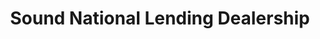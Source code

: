 ---
# head
title: 'Sound National Lending Dealership'
description: 'SoundFord Ford Dealership Web Site'

# site
social: {
  facebookUrl: 'https://www.facebook.com/someurl',
  facebookIcon: '/imag/social_facebook.svg',
  twitterUrl: 'https://www.twitter.com/someUrl',
  twitterIcon: '/imag/social_twitter.svg',
  instagramUrl: 'https://www.instagram.com/someUrl',
  instagramIcon: '/imag/social_instagram.svg',
}

# disclaimer
disclaimer: {
  logo: './imag/logo-footer.svg',
  madeBy: 'Automotive dealer website by 3-2-1 Ignition',
  copyright: '2018-2019  3-2-1 Ignition, LCC'
}

# footer
footer: {
  address: '92 35 Granville St,Fairfield, CT 06824',
  phone: '877-468-5133',
  email: 'info@dealership.com',
  menuItems: [
    { text: 'Home', url: '/' },
    { text: 'Find a car', url: '/search' },
    { text: 'Get pre-approval', url: 'pre-approval' },
    { text: 'Sell your car', url: 'sell-car' },
    { text: 'Services', url: '#' },
    { text: 'Terms &amp; conditions', url: '#' },
  ],
}

# header
header: {
  #assets
  logoUrl: './imag/snl-logo.png',
  brandUrl: '',
  # mobile buttons
  mobileButtons: [
    { text: 'SALES', url: '/sell-car' },
    { text: 'SERVICES', url: '#' },
    { text: 'DIRECTION', url: '#' },
  ],
  #slides
  slides: [
    {
      img: './imag/marqueebg-1.png',
      text: {
        leftTextOne: 'Live in Washington?',
        leftTextTwo: 'Get a car loan',
        rightText: 'No matter your credit history',
        listItems: [
          { text: 'Bankruptcy', url: '#!' },
          { text: 'Divorce', url: '/divorce' },
          { text: 'Military', url: '#!' },
          { text: 'No credit', url: '/no-credit' },
          { text: 'Slow pay', url: '/bad-credit' },
          { text: 'Repo', url: '#!' },
          { text: 'New in town', url: '#!' },
        ],
      },
      button: {
        url: '/pre-approved',
        text: 'Get pre-approved'
      }
    },
    {
      img: '/imag/banner_driving.png',
      title: 'We’ll help you get a car loan and buy a car',
      listItems: [
        { text: '43 years in business' },
        { text: '130,000+ car loans approved' },
        { text: '400+ cars to choose from' },
      ],
      button: { text: 'Get pre-approved', url: '/pre-approved' }
    },
  ],
  # top-bar
  address: '101 SW Grady Way, Renton, WA 98057',
  phone: '877-468-5133',
  schedule: 'Open today! 8:00 AM - 6:00 PM',
  # menu items
  menuItems: [
    { text: 'Find your next car', url: '#!', subItems: [
        { text: 'All inventory', url: '/search'},
        { text: 'All new', url: '#', subItems: [
            { text: 'All inventory', url: '/search'},
            { text: 'By body type', url: '/bodytype-search'},
        ]},
        { text: 'All Pre-owned', url: '#', subItems: [
          { text: 'All inventory', url: '/search'},
          { text: 'By body type', url: '/bodytype-search'},
          { text: 'Under $15,000', url: '#'},
        ]},
        { text: 'Commercial', url: '#'},
    ]},
    { text: 'Finance your car', url: '#', subItems: [
      { text: 'Get pre-approved', url: '/pre-approved'},
      { text: 'Car loan calculator', url: '/calculator'},
    ]},
    { text: 'Sell your car', url: '#', subItems: [
      { text: 'We''ll buy your car', url: '/sell-car'},
      { text: 'Get trade-in value', url: '/prepare'},
    ]}, 
  ],
  # search input
  searchPlaceholder: 'Find your next car',
}

# search form
searchForm: {
  tabOneText: 'Hundreds of cars to choose from',
  tabOneIcon: './imag/icon-car.svg',
  tabTwoText: 'Service your car',
  tabTwoIcon: './imag/icon-no-card-white.svg',
  searchTypeOne: 'Pre-Owned',
  searchTypeTwo: 'New',
  mainButtonText: 'FIND YOUR NEXT CAR',
  secondaryButtonText: 'Advanced Search',
  priceSliderMinText: '$3K',
  priceSliderMin: 3000,
  priceSliderMaxText: '$50K',
  priceSliderMax: 50000,
}

# ads
ads: {
  v2Theme: {
    adOne: {
      textOne: 'No commission sales people.',
      textTwo: 'Just friendly loan specialists who are also experts at cars.',
      button: { text: 'Contact Us', url: '#!' }
    },
    adTwo: {
      textOne: 'Bad Credit? No Problem',
      textTwo: 'We''ll help you get a car loan and start re-building your credit',
      button: { text: 'Find out more', url: '#!' }
    },
    adThree: {
      textOne: 'They were able to help us out and we left with a vehicle that same day within an hour.',
      textTwo: 'Sieleelea L.',
      logoName: './imag/google-logo.png',
      stars: 4.6,
      button: { text: 'See more reviews', url: '#!' }
    }
  }
}

# big-boxes
bigBoxes: {
  imageOne: './imag/ico_keys.svg',
  linkOne: '/prepare',
  textOne: 'Find out your car''s trade-in value',
  linkTwo: '/pre-approved',
  imageTwo: './imag/icon-blue.svg',
  textTwoPointOne: 'Find out what your car payments will be',
  textTwoPointTwo: 'Get pre-approved.',
}

# latest-reviews
latestReviews: {
  title: 'Our Latest Reviews'
}

# our-services
ourServices: {
  title: 'Buy a car and drive it home today!',
  subTitle: 'From trading in your car for a new one to getting you approved for a car loan, we provide all the services you need.',
  services: [
    {
      image: './imag/car-team.png',
      title: 'No commission sales people here',
      description: 'We don''t employ sales people who earn commission and push you into buying. At Sound National Lending we offer a true 21st century buying experience.',
      buttonText: 'Get directions',
    },
    {
      image: './imag/imag-people.jpg',
      title: 'Car loans for any credit score',
      description: 'For over 42 years, we''ve approved over 130,000 car loans through our partnerships with over 35 different lenders. Our finance team doesn''t work on commission, so you''ll feel confident knowing you''re getting the best rate possible. No matter what kind of credit you have, we''ll get you approved for the car loan you need.',
      buttonText: 'Get approved',
    },
    {
      image: './imag/imag-mane.jpg',
      title: 'Best prices and free car history report',
      description: 'We offer the best prices around! Whether you''re looking for a brand new or used car, shop with confidence with a FREE CarFax Vehicle History Report for every car you''re interested in. (Retail value: $39.99 for each report)',
      buttonText: 'Sell your car',
    },
  ]
}

# why-us
whyUs: {
  title: 'Why choose us?',
  reasons: [
    { title: '42', description: 'years in the car business' },
    { title: '35+', description: 'lenders at our disposal' },
    { title: '130K+', description: 'car loans approved' },
    { title: '4.6', description: 'star Google rating' },
  ]
}
# testimonies
testimonies: {
  title: 'What our customers say',
  testimonies: [
    {
      title: 'Awesome customer service!',
      description: 'My family and have purchased 4 different vehicles with Sound Ford. Every experience has been stress free and easy. I recently purchased a F150 and couldnt be happier with the experience. I highly recommend Sound Ford and their team!',
      author: 'Joel R.',
      stars: 4,
    },
    {
      title: 'Great buying experience 2',
      description: 'Buying a car at Sound Ford was a great experience it was a breeze to get through the process, the staff was friendly and very helpful! Bought an Explorer! Love Love the Car! Thank you so much!',
      author: 'CHRISTINA',
      stars: 2,
    },
    {
      title: 'Awesome customer service! 2',
      description: 'My family and have purchased 4 different vehicles with Sound Ford. Every experience has been stress free and easy. I recently purchased a F150 and couldnt be happier with the experience. I highly recommend Sound Ford and their team!',
      author: 'Joel R.',
      stars: 3,
    },
    {
      title: 'Great buying experience 3',
      description: 'Buying a car at Sound Ford was a great experience!',
      author: 'CHRISTINA',
      stars: 4,
    },
    {
      title: 'Awesome customer service! 3',
      description: 'My family and have purchased 4 different vehicles with Sound Ford. Every experience has been stress free and easy. I recently purchased a F150 and couldnt be happier with the experience. I highly recommend Sound Ford and their team!',
      author: 'Joel R.',
      stars: 5,
    },
  ]
}
# popular-cars
popularCars: {
  title: 'Popular Cars',
  cars: [
    {
      image: './imag/car-1.jpg',
      price: '$22,400',
      type: 'PRE OWNED',
      name: '2018 Chevrolet Tahoe LT',
      miles: '58,369 miles',
      monthlyEstimate: 'Finance: $439 est/month',
      buttonText: 'SHOW MORE'
    },
    {
      image: './imag/car-2.jpg',
      price: '$24,100',
      type: 'PRE OWNED',
      name: '2018 Chevrolet Tahoe LT',
      miles: '58,369 miles',
      monthlyEstimate: 'Finance: $439 est/month',
      buttonText: 'SHOW MORE'
    },
    {
      image: './imag/car-3.jpg',
      price: '$24,100',
      type: 'PRE OWNED',
      name: '2018 Chevrolet Tahoe LT',
      miles: '58,369 miles',
      monthlyEstimate: 'Finance: $439 est/month',
      buttonText: 'SHOW MORE'
    },
    {
      image: './imag/car-4.jpg',
      price: '$34,100',
      type: 'PRE OWNED',
      name: '2018 Chevrolet Tahoe LT',
      miles: '58,369 miles',
      monthlyEstimate: 'Finance: $439 est/month',
      buttonText: 'SHOW MORE'
    }
  ]
}
# get-in-touch
getInTouch: {
  title: 'Get in touch',
  salesTitle: 'Car sales',
  financeTitle: 'Car finance',
  hoursTitle: 'Opening hours',
  addressTitle: 'Address',
  phoneIcon: './imag/phone-icon.svg',
  phoneLightIcon: './imag/phone-icon-light.svg',
  phone: '877-468-5133',
  emailIcon: './imag/email-icon.svg',
  emailLightIcon: './imag/email-icon-light.svg',
  email: { name: 'sales@', domain: 'soundnationallending.com' },
  financePhone: '877-468-5133',
  financeEmail: { name: 'finance@', domain: 'soundnationallending.com' },
  openingWeekDays: '9AM - 9PM',
  openingSundays: '9AM - 8PM',
  address: '920 S.W. Grady Way Renton, WA 98057',
  bottomText: 'Our dealership is conveniently located in Renton, within 15 minutes of Kent, Soutchcenter, Seattle, Bellevue, Sea Tac, Federal Way and Mercer Island.'
}

# footer contact
footerContact: {
  mobileElements: [
    { name: 'Car payment calculator', url: '/calculator' },
    { name: 'Find a car', url: '/search' },
    { name: 'Get pre-approved', url: '/pre-approved' },
    { name: 'Sell your car', url: '/sell-car' },
    { name: 'Terms & conditions', url: '#!' },
  ],
  rowOne: {
    title: 'Links',
    elements: [
      { name: 'Home', link: '/' },
      { name: 'Sell your car', link: '/sell-car' },
      { name: 'Find a car', link: '/search' },
      { name: 'Services', link: '#!' },
      { name: 'Get pre-approval', link: '/pre-approved' },
      { name: 'Terms & Conditions', link: '#!' }
    ]
  },
  rowTwo: {
    title: 'Contacts',
    phone: '839-923-111',
    email: 'info@dealership.com',
    location: '920 S.W. Grady Way, Renton, WA, 98057',
    mapsUrl: 'https://goo.gl/maps/9p6DrwbY29k'
  },
  rowThree: {
    title: 'Stay Updated',
    inputPlaceholder: 'Your email address',
  },
}

# finance your car modal
financeYourCar: {
  image: './imag/finance.png',
}

 #gift card modal
giftCardModal: {
  image: './imag/card.svg',
  closeIcon: './imag/close.svg',
}

#modal
modals: {
  arrow: 'imag/arrow.svg',
}

---